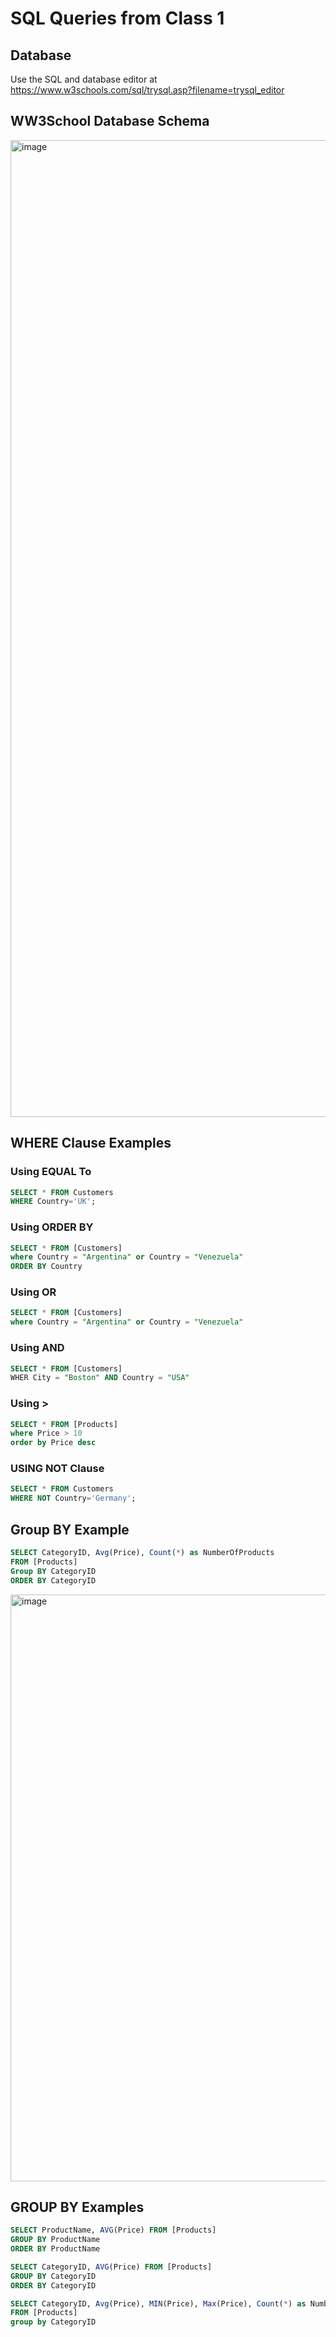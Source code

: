 # SQL Queries from Class 1

## Database
Use the SQL and database editor at https://www.w3schools.com/sql/trysql.asp?filename=trysql_editor

## WW3School Database Schema
<img width="1563" alt="image" src="https://user-images.githubusercontent.com/3587423/233473990-104d95d7-b0fb-46f0-8f0a-5c901cae633a.png">

## WHERE Clause Examples

### Using EQUAL To 
``` sql 
SELECT * FROM Customers
WHERE Country='UK';
```

### Using ORDER BY

``` sql 
SELECT * FROM [Customers]
where Country = "Argentina" or Country = "Venezuela"
ORDER BY Country 
```

### Using OR

``` sql 
SELECT * FROM [Customers]
where Country = "Argentina" or Country = "Venezuela"
```

### Using AND

``` sql 
SELECT * FROM [Customers] 
WHER City = "Boston" AND Country = "USA"
```
 
### Using >

``` sql 
SELECT * FROM [Products]
where Price > 10
order by Price desc
```

### USING NOT Clause

``` sql 
SELECT * FROM Customers
WHERE NOT Country='Germany';
```


## Group BY Example 

``` sql
SELECT CategoryID, Avg(Price), Count(*) as NumberOfProducts
FROM [Products]
Group BY CategoryID
ORDER BY CategoryID
```

<img width="939" alt="image" src="https://user-images.githubusercontent.com/3587423/233473064-b6c8b7b4-e8c7-45ef-b85d-281ecd0c05d2.png">


## GROUP BY Examples

``` sql
SELECT ProductName, AVG(Price) FROM [Products]
GROUP BY ProductName
ORDER BY ProductName

```

``` sql
SELECT CategoryID, AVG(Price) FROM [Products]
GROUP BY CategoryID
ORDER BY CategoryID
```

``` sql
SELECT CategoryID, Avg(Price), MIN(Price), Max(Price), Count(*) as NumberOfProducts 
FROM [Products] 
group by CategoryID
```





